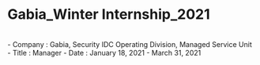 # Gabia_Winter Internship_2021
<br>
- Company : Gabia, Security IDC Operating Division, Managed Service Unit
- Title : Manager
- Date : January 18, 2021 - March 31, 2021

